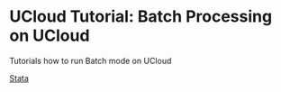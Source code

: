 # UCloud Tutorial: Batch Processing on UCloud


Tutorials how to run Batch mode on UCloud


[Stata](https://github.com/CBS-HPC/UCloud_BatchMode/blob/main/Stata.ipynb)

